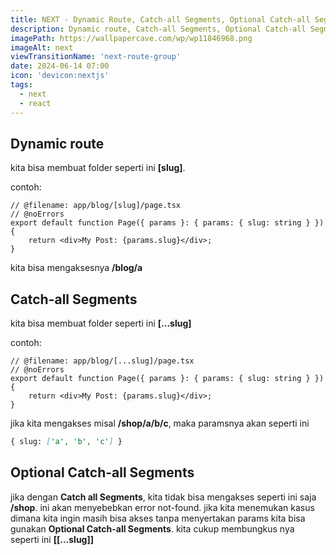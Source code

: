 ```yaml
---
title: NEXT - Dynamic Route, Catch-all Segments, Optional Catch-all Segments
description: Dynamic route, Catch-all Segments, Optional Catch-all Segments
imagePath: https://wallpapercave.com/wp/wp11846968.png
imageAlt: next
viewTransitionName: 'next-route-group'
date: 2024-06-14 07:00
icon: 'devicon:nextjs'
tags:
  - next
  - react
---
```


## Dynamic route

kita bisa membuat folder seperti ini **[slug]**.

contoh:

```tsx
// @filename: app/blog/[slug]/page.tsx
// @noErrors
export default function Page({ params }: { params: { slug: string } }) {
	return <div>My Post: {params.slug}</div>;
}
```

kita bisa mengaksesnya **/blog/a**

## Catch-all Segments

kita bisa membuat folder seperti ini **[...slug]**

contoh:

```tsx
// @filename: app/blog/[...slug]/page.tsx
// @noErrors
export default function Page({ params }: { params: { slug: string } }) {
	return <div>My Post: {params.slug}</div>;
}
```

jika kita mengakses misal **/shop/a/b/c**, maka paramsnya akan seperti ini

```md
{ slug: ['a', 'b', 'c'] }
```

## Optional Catch-all Segments

jika dengan **Catch all Segments**, kita tidak bisa mengakses seperti ini saja **/shop**. ini akan menyebebkan error not-found. jika kita menemukan kasus dimana kita ingin masih bisa akses tanpa menyertakan params kita bisa gunakan **Optional Catch-all Segments**. kita cukup membungkus nya seperti ini
**[[...slug]]**
